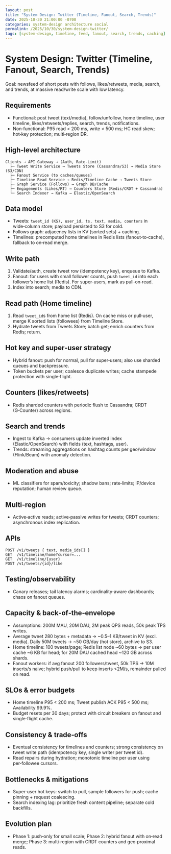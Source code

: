 ```yaml
---
layout: post
title: "System Design: Twitter (Timeline, Fanout, Search, Trends)"
date: 2025-10-30 21:00:00 -0700
categories: system-design architecture social
permalink: /2025/10/30/system-design-twitter/
tags: [system-design, timeline, feed, fanout, search, trends, caching]
---
```


# System Design: Twitter (Timeline, Fanout, Search, Trends)

Goal: newsfeed of short posts with follows, likes/retweets, media, search, and trends, at massive read/write scale with low latency.

## Requirements

- Functional: post tweet (text/media), follow/unfollow, home timeline, user timeline, likes/retweets/replies, search, trends, notifications.
- Non‑functional: P95 read < 200 ms, write < 500 ms; HC read skew; hot‑key protection; multi‑region DR.

## High‑level architecture

```
Clients → API Gateway → (Auth, Rate‑Limit)
  ├─ Tweet Write Service → Tweets Store (Cassandra/S3) → Media Store (S3/CDN)
  ├─ Fanout Service (to caches/queues)
  ├─ Timeline Read Service → Redis/Timeline Cache → Tweets Store
  ├─ Graph Service (Follows) → Graph DB/Cache
  ├─ Engagements (Likes/RT) → Counters Store (Redis/CRDT + Cassandra)
  └─ Search Indexer → Kafka → Elastic/OpenSearch
```

## Data model

- Tweets: `tweet_id (KS), user_id, ts, text, media, counters` in wide‑column store; payload persisted to S3 for cold.
- Follows graph: adjacency lists in KV (sorted sets) + caching.
- Timelines: precomputed home timelines in Redis lists (fanout‑to‑cache), fallback to on‑read merge.

## Write path

1) Validate/auth, create tweet row (idempotency key), enqueue to Kafka.
2) Fanout: for users with small follower counts, push `tweet_id` into each follower’s home list (Redis). For super‑users, mark as pull‑on‑read.
3) Index into search; media to CDN.

## Read path (Home timeline)

1) Read `tweet_id`s from home list (Redis). On cache miss or pull‑user, merge K sorted lists (followees) from Timeline Store.
2) Hydrate tweets from Tweets Store; batch get; enrich counters from Redis; return.

## Hot key and super‑user strategy

- Hybrid fanout: push for normal, pull for super‑users; also use sharded queues and backpressure.
- Token buckets per user; coalesce duplicate writes; cache stampede protection with single‑flight.

## Counters (likes/retweets)

- Redis sharded counters with periodic flush to Cassandra; CRDT (G‑Counter) across regions.

## Search and trends

- Ingest to Kafka → consumers update inverted index (Elastic/OpenSearch) with fields (text, hashtags, user).
- Trends: streaming aggregations on hashtag counts per geo/window (Flink/Beam) with anomaly detection.

## Moderation and abuse

- ML classifiers for spam/toxicity; shadow bans; rate‑limits; IP/device reputation; human review queue.

## Multi‑region

- Active‑active reads; active‑passive writes for tweets; CRDT counters; asynchronous index replication.

## APIs

```http
POST /v1/tweets { text, media_ids[] }
GET  /v1/timeline/home?cursor=...
GET  /v1/timeline/{user}
POST /v1/tweets/{id}/like
```

## Testing/observability

- Canary releases; tail latency alarms; cardinality‑aware dashboards; chaos on fanout queues.

## Capacity & back‑of‑the‑envelope

- Assumptions: 200M MAU, 20M DAU, 2M peak QPS reads, 50k peak TPS writes.
- Average tweet 280 bytes + metadata → ~0.5–1 KB/tweet in KV (excl. media). Daily 50M tweets → ~50 GB/day (hot store), archive to S3.
- Home timeline: 100 tweets/page; Redis list node ~60 bytes → per user cache ~6 KB for head; for 20M DAU cached head ~120 GB across shards.
- Fanout workers: if avg fanout 200 followers/tweet, 50k TPS → 10M inserts/s naive; hybrid push/pull to keep inserts <2M/s, remainder pulled on read.

## SLOs & error budgets

- Home timeline P95 < 200 ms; Tweet publish ACK P95 < 500 ms; Availability 99.9%.
- Budget resets per 30 days; protect with circuit breakers on fanout and single‑flight cache.

## Consistency & trade‑offs

- Eventual consistency for timelines and counters; strong consistency on tweet write path (idempotency key, single writer per tweet id).
- Read repairs during hydration; monotonic timeline per user using per‑followee cursors.

## Bottlenecks & mitigations

- Super‑user hot keys: switch to pull, sample followers for push; cache pinning + request coalescing.
- Search indexing lag: prioritize fresh content pipeline; separate cold backfills.

## Evolution plan

- Phase 1: push‑only for small scale; Phase 2: hybrid fanout with on‑read merge; Phase 3: multi‑region with CRDT counters and geo‑proximal reads.


